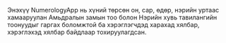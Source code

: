 Энэхүү NumerologyApp нь хүний төрсөн он, сар, өдөр, нэрийн уртаас хамааруулан Амьдралын замын тоо болон Нэрийн хувь тавилангийн тоонуудыг гаргах боломжтой ба хэрэглэгчдэд харахад хялбар, хэрэглэхэд хялбар байдлаар тохируулагдсан.
